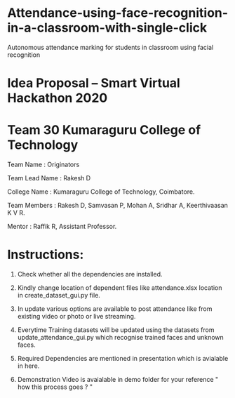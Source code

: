 # Attendance-using-face-recognition-in-a-classroom-with-single-click
Autonomous attendance marking for students in classroom using facial recognition

# Idea Proposal – Smart Virtual Hackathon 2020
# Team 30 Kumaraguru College of Technology

Team Name : Originators

Team Lead Name : Rakesh D

College Name : Kumaraguru College of Technology, Coimbatore.

Team Members :
                Rakesh D,
                Samvasan P,
                Mohan A,
                Sridhar A,
                Keerthivaasan K V R.
               
Mentor : Raffik R, Assistant Professor.




# Instructions:
1. Check whether all the dependencies are installed.

2. Kindly change location of dependent files like attendance.xlsx location in create_dataset_gui.py file.

3. In update various options are available to post attendance like from existing video or photo or live streaming.

4. Everytime Training datasets will be updated using the datasets from update_attendance_gui.py which recognise trained faces and unknown faces.

5. Required Dependencies are mentioned in presentation which is avialable in here.

6. Demonstration Video is avaialable in demo folder for your reference " how this process goes ? "
